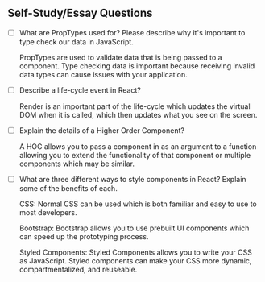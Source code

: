 ## Self-Study/Essay Questions

- [ ] What are PropTypes used for? Please describe why it's important to type check our data in JavaScript.

    PropTypes are used to validate data that is being passed to a component. Type checking data is important because receiving invalid data types can cause issues with your application.

- [ ] Describe a life-cycle event in React?

    Render is an important part of the life-cycle which updates the virtual DOM when it is called, which then updates what you see on the screen. 

- [ ] Explain the details of a Higher Order Component?

    A HOC allows you to pass a component in as an argument to a function allowing you to extend the functionality of that component or multiple components which may be similar.

- [ ] What are three different ways to style components in React? Explain some of the benefits of each.

    CSS: Normal CSS can be used which is both familiar and easy to use to most developers.

    Bootstrap: Bootstrap allows you to use prebuilt UI components which can speed up the prototyping process.

    Styled Components: Styled Components allows you to write your CSS as JavaScript. Styled components can make your CSS more dynamic, compartmentalized, and reuseable. 
